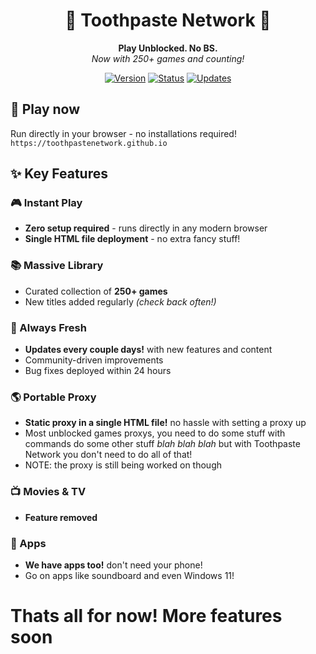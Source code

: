 <div align="center">

# 🦷 Toothpaste Network 🦷

**Play Unblocked. No BS.**  
*Now with 250+ games and counting!*

[![Version](https://img.shields.io/badge/version-1.8-blue.svg)](https://toothpaste-network.com)
[![Status](https://img.shields.io/badge/status-active-brightgreen.svg)](https://toothpaste-network.com)
[![Updates](https://img.shields.io/badge/updates-frequent-orange.svg)](https://toothpaste-network.com)

</div>

## 🚀 Play now

Run directly in your browser - no installations required!  
`https://toothpastenetwork.github.io`

## ✨ Key Features

### 🎮 Instant Play
- **Zero setup required** - runs directly in any modern browser
- **Single HTML file deployment** - no extra fancy stuff!

### 📚 Massive Library
- Curated collection of **250+ games**
- New titles added regularly *(check back often!)*

### 🔄 Always Fresh
- **Updates every couple days!** with new features and content
- Community-driven improvements
- Bug fixes deployed within 24 hours

### 🌎 Portable Proxy
- **Static proxy in a single HTML file!** no hassle with setting a proxy up
- Most unblocked games proxys, you need to do some stuff with commands do some other stuff *blah blah blah* but with Toothpaste Network you don't need to do all of that!
- NOTE: the proxy is still being worked on though

### 📺 Movies & TV
- **Feature removed** 

### 📱 Apps 
- **We have apps too!** don't need your phone!
- Go on apps like soundboard and even Windows 11!

# Thats all for now! More features soon
